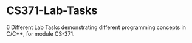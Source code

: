# CS371-Lab-Tasks

6 Different Lab Tasks demonstrating different programming concepts in C/C++, for module CS-371.
